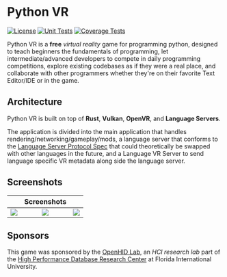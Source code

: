# Python VR

[![License][license-img]][license-url]
[![Unit Tests][travis-img]][travis-url]
[![Coverage Tests][codecov-img]][codecov-url]

Python VR is a **free** *virtual reality* game for programming python, designed to teach beginners the fundamentals of programming, let intermediate/advanced developers to compete in daily programming competitions, explore existing codebases as if they were a real place, and collaborate with other programmers whether they're on their favorite Text Editor/IDE or in the game.

## Architecture

Python VR is built on top of **Rust**, **Vulkan**, **OpenVR**, and **Language Servers**.

The application is divided into the main application that handles rendering/networking/gameplay/mods, a language server that conforms to the [Language Server Protocol Spec](https://github.com/Microsoft/language-server-protocol) that could theoretically be swapped with other languages in the future, and a Language VR Server to send language specific VR metadata along side the language server.

## Screenshots

| | Screenshots  | |
|:--:|:--:|:--:|
| ![][screenshot-1] | ![][screenshot-2] | ![][screenshot-3] |

## Sponsors

This game was sponsored by the [OpenHID Lab](http://openhid.com), an *HCI research lab* part of the [High Performance Database Research Center](http://hpdrc.fiu.edu/) at Florida International University.

[screenshot-1]: docs/images/screenshots/0.png
[screenshot-2]: docs/images/screenshots/1.png
[screenshot-3]: docs/images/screenshots/2.png

[license-img]: http://img.shields.io/:license-mit-blue.svg?style=flat-square
[license-url]: https://opensource.org/licenses/MIT
[travis-img]: https://img.shields.io/travis/alaingalvan/python-vr.svg?style=flat-square
[travis-url]:https://travis-ci.org/alaingalvan/python-vr
[codecov-img]:https://img.shields.io/codecov/c/github/alaingalvan/python-vr.svg?style=flat-square
[codecov-url]: https://codecov.io/gh/alaingalvan/python-vr
